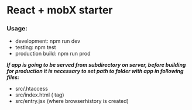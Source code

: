 # React + mobX starter

### Usage:

- development: npm run dev 
- testing: npm test
- production build: npm run prod

___If app is going to be served from subdirectory on server, before building for production it is necessary to set path to folder with app in following files:___
- src/.htaccess
- src/index.html (<base> tag)
- src/entry.jsx (where browserhistory is created)
